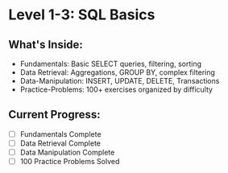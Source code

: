 # Level 1-3: SQL Basics

## What's Inside:
- Fundamentals: Basic SELECT queries, filtering, sorting
- Data Retrieval: Aggregations, GROUP BY, complex filtering
- Data-Manipulation: INSERT, UPDATE, DELETE, Transactions
- Practice-Problems: 100+ exercises organized by difficulty

## Current Progress:
- [ ] Fundamentals Complete
- [ ] Data Retrieval Complete
- [ ] Data Manipulation Complete
- [ ] 100 Practice Problems Solved
